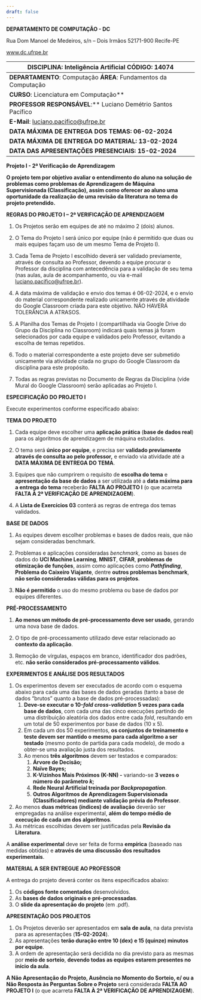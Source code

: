 ```yaml
---
draft: false
---
```



**DEPARTAMENTO DE COMPUTAÇÃO - DC**

Rua Dom Manoel de Medeiros, s/n – Dois Irmãos 52171-900   Recife-PE

www.dc.ufrpe.br


|**DISCIPLINA**: Inteligência Artificial                                              **CÓDIGO**: 14074|
| - |
|**DEPARTAMENTO**: Computação                   **ÁREA**: Fundamentos da Computação|
|**CURSO**: Licenciatura em Computação** |
|**PROFESSOR RESPONSÁVEL**:** Luciano Demétrio Santos Pacífico |
|**E-Mail**: <luciano.pacifico@ufrpe.br>|
|**DATA MÁXIMA DE ENTREGA DOS TEMAS: 06-02-2024**|
|**DATA MÁXIMA DE ENTREGA DO MATERIAL: 13-02-2024**|
|**DATA DAS APRESENTAÇÕES PRESENCIAIS: 15-02-2024**|

**Projeto I - 2ª Verificação de Aprendizagem**

**O projeto tem por objetivo avaliar o entendimento do aluno na solução de problemas como problemas de Aprendizagem de Máquina Supervisionada (Classificação), assim como oferecer ao aluno uma oportunidade da realização de uma revisão da literatura no tema do projeto pretendido.**

**REGRAS DO PROJETO I – 2ª VERIFICAÇÃO DE APRENDIZAGEM**

1. Os Projetos serão em equipes de até no máximo 2 (dois) alunos.

1. O Tema do Projeto I será único por equipe (não é permitido que duas ou mais equipes façam uso de um mesmo Tema de Projeto I).

1. Cada Tema de Projeto I escolhido deverá ser validado previamente, através de consulta ao Professor, devendo a equipe procurar o Professor da disciplina com antecedência para a validação de seu tema (nas aulas, aula de acompanhamento, ou via e-mail <luciano.pacifico@ufrpe.br>).

1. A data máxima de validação e envio dos temas é 06-02-2024, e o envio do material correspondente realizado unicamente através de atividade do Google Classroom criada para este objetivo. NÃO HAVERÁ TOLERÂNCIA A ATRASOS.

1. A Planilha dos Temas de Projeto I (compartilhada via Google Drive do Grupo da Disciplina no Classroom) indicará quais temas já foram selecionados por cada equipe e validados pelo Professor, evitando a escolha de temas repetidos.

1. Todo o material correspondente a este projeto deve ser submetido unicamente via atividade criada no grupo do Google Classroom da disciplina para este propósito.

1. Todas as regras previstas no Documento de Regras da Disciplina (vide Mural do Google Classroom) serão aplicadas ao Projeto I. 


**ESPECIFICAÇÃO DO PROJETO I**

Execute experimentos conforme especificado abaixo:

**TEMA DO PROJETO**

1. Cada equipe deve escolher uma **aplicação prática** (**base de dados real**) para os algoritmos de aprendizagem de máquina estudados.

1. O tema será **único por equipe**, e precisa ser **validado previamente através de consulta ao pelo professor,** e enviado via atividade até a **DATA MÁXIMA DE ENTREGA DO TEMA**.

1. Equipes que não cumprirem o requisito de **escolha do tema** e **apresentação da base de dados** a ser utilizada até a **data máxima para a entrega do tema** receberão **FALTA AO PROJETO I** (o que acarreta **FALTA À 2ª VERIFICAÇÃO DE APRENDIZAGEM**). 

1. A **Lista de Exercícios 03** conterá as regras de entrega dos temas validados.


**BASE DE DADOS**

1. As equipes devem escolher problemas e bases de dados reais, que não sejam consideradas benchmark.

1. Problemas e aplicações consideradas *benchmark*, como as bases de dados do **UCI Machine Learning**, **MNIST**, **CIFAR**, **problemas de otimização de funções**, assim como aplicações como ***Pathfinding***, **Problema do Caixeiro Viajante**, dentre **outros problemas benchmark**, **não serão consideradas válidas para os projetos**.

1. **Não é permitido** o uso do mesmo problema ou base de dados por equipes diferentes.

**PRÉ-PROCESSAMENTO**

1. **Ao menos um método de pré-processamento deve ser usado**, gerando uma nova base de dados.

1. O tipo de pré-processamento utilizado deve estar relacionado ao **contexto da aplicação**.

1. Remoção de vírgulas, espaços em branco, identificador dos padrões, etc. **não serão considerados pré-processamento válidos**.

**EXPERIMENTOS E ANÁLISE DOS RESULTADOS**

1. Os experimentos devem ser executados de acordo com o esquema abaixo para cada uma das bases de dados geradas (tanto a base de dados “brutos” quanto a base de dados pré-processadas):
   1. **Deve-se executar o 10-*fold cross-validation* 5 vezes para cada base de dados**, com cada uma das cinco execuções partindo de uma distribuição aleatória dos dados entre cada *fold*, resultando em um total de 50 experimentos por base de dados (10 x 5).
   1. Em cada um dos 50 experimentos, **os conjuntos de treinamento e teste devem ser mantido o mesmo para cada algoritmo a ser testado** (mesmo ponto de partida para cada modelo), de modo a obter-se uma avaliação justa dos resultados.
   1. Ao menos **três algoritmos** devem ser testados e comparados: 
      1. **Árvore de Decisão;**
      1. **Naïve Bayes;**
      1. **K-Vizinhos Mais Próximos (K-NN) -** variando-se **3 vezes o número do parâmetro *k*;**
      1. **Rede Neural Artificial treinada por *Backpropagation***. 
      1. **Outros Algoritmos de Aprendizagem Supervisionada (Classificadores) mediante validação prévia do Professor**.
1. Ao menos **duas métricas (índices) de avaliação** deverão ser empregadas na análise experimental, **além do tempo médio de execução de cada um dos algoritmos**. 
1. As métricas escolhidas devem ser justificadas pela **Revisão da Literatura**.

A **análise experimental** deve ser feita de forma **empírica** (baseado nas medidas obtidas) e **através de uma discussão dos resultados experimentais**.

**MATERIAL A SER ENTREGUE AO PROFESSOR**

A entrega do projeto deverá conter os itens especificados abaixo:

1. Os **códigos fonte comentados** desenvolvidos.
1. As **bases de dados originais e pré-processadas**.
1. O **slide da apresentação do projeto** (em .pdf).

**APRESENTAÇÃO DOS PROJETOS**

1. Os Projetos deverão ser apresentados em **sala de aula**, na data prevista para as apresentações (**15-02-2024**). 
1. As apresentações **terão duração entre 10 (dex) e 15 (quinze) minutos por equipe**.
1. <a name="_gjdgxs"></a>A ordem de apresentação será decidida no dia previsto para as mesmas por **meio de sorteio**, **devendo todas as equipes estarem presentes no início da aula**. 

**A Não Apresentação do Projeto, Ausência no Momento do Sorteio, e/ ou a Não Resposta às Perguntas Sobre o Projeto** será considerada **FALTA AO PROJETO I** (o que acarreta **FALTA À 2ª VERIFICAÇÃO DE APRENDIZAGEM**).

